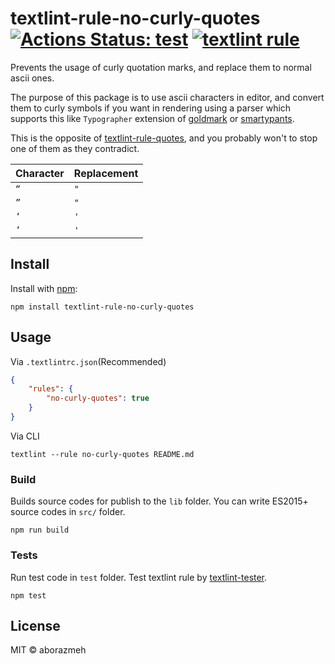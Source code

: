 # textlint-rule-no-curly-quotes [![Actions Status: test](https://github.com/aborazmeh/textlint-rule-no-curly-quotes/workflows/test/badge.svg)](https://github.com/aborazmeh/textlint-rule-no-curly-quotes/actions?query=workflow%3A"test") [![textlint rule](https://img.shields.io/badge/textlint-fixable-green.svg?style=social)](https://textlint.github.io/)

Prevents the usage of curly quotation marks, and replace them to normal ascii ones.

The purpose of this package is to use ascii characters in editor, and convert them to curly symbols if you want in rendering using a parser which supports this like `Typographer` extension of [goldmark](https://github.com/yuin/goldmark) or [smartypants](https://daringfireball.net/projects/smartypants/).

This is the opposite of [textlint-rule-quotes](https://github.com/sapegin/textlint-rule-quotes), and you probably won't to stop one of them as they contradict.

|Character|Replacement|
|-|-|
|`“`|`"`|
|`”`|`"`|
|`‘`|`'`|
|`’`|`'`|

## Install

Install with [npm](https://www.npmjs.com/):

    npm install textlint-rule-no-curly-quotes

## Usage

Via `.textlintrc.json`(Recommended)

```json
{
    "rules": {
        "no-curly-quotes": true
    }
}
```

Via CLI

```
textlint --rule no-curly-quotes README.md
```
### Build

Builds source codes for publish to the `lib` folder.
You can write ES2015+ source codes in `src/` folder.

    npm run build

### Tests

Run test code in `test` folder.
Test textlint rule by [textlint-tester](https://github.com/textlint/textlint-tester).

    npm test

## License

MIT © aborazmeh
